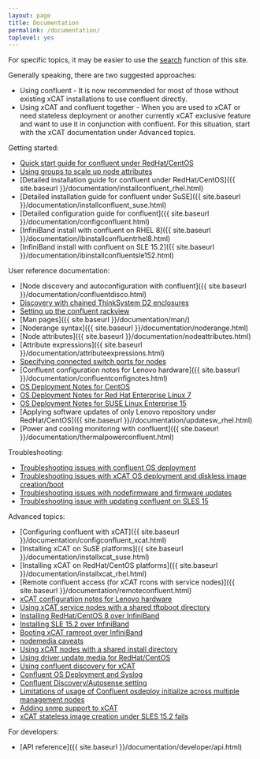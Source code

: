 ```yaml
---
layout: page
title: Documentation
permalink: /documentation/
toplevel: yes
---
```


For specific topics, it may be easier to use the [search]({{site.baseurl}}/search.html) function of this site.

Generally speaking, there are two suggested approaches:
* Using confluent - It is now recommended for most of those without existing xCAT installations to use confluent directly.
* Using xCAT and confluent together - When you are used to xCAT or need stateless deployment or another currently xCAT exclusive feature and want to use it in conjunction with confluent.  For this situation, start with the xCAT documentation under Advanced topics.

Getting started:
* [Quick start guide for confluent under RedHat/CentOS]({{site.baseurl}}/documentation/confluentquickstart_el8.html)
* [Using groups to scale up node attributes]({{site.baseurl}}/documentation/confluentgroups.html)
* [Detailed installation guide for confluent under RedHat/CentOS]({{ site.baseurl }}/documentation/installconfluent_rhel.html)
* [Detailed installation guide for confluent under SuSE]({{ site.baseurl }}/documentation/installconfluent_suse.html)
* [Detailed configuration guide for confluent]({{ site.baseurl }}/documentation/configconfluent.html)
* [InfiniBand install with confluent on RHEL 8]({{ site.baseurl }}/documentation/ibinstallconfluentrhel8.html)
* [InfiniBand install with confluent on SLE 15.2]({{ site.baseurl }}/documentation/ibinstallconfluentsle152.html)

User reference documentation:

* [Node discovery and autoconfiguration with confluent]({{ site.baseurl }}/documentation/confluentdisco.html)
* [Discovery with chained ThinkSystem D2 enclosures]({{site.baseurl}}/documentation/chainedsmmdiscovery.html)
* [Setting up the confluent rackview]({{site.baseurl}}/documentation/confluentrackview.html)
* [Man pages]({{ site.baseurl }}/documentation/man/)
* [Noderange syntax]({{ site.baseurl }}/documentation/noderange.html)
* [Node attributes]({{ site.baseurl }}/documentation/nodeattributes.html)
* [Attribute expressions]({{ site.baseurl }}/documentation/attributeexpressions.html)
* [Specifying connected switch ports for nodes]({{site.baseurl}}/documentation/switchportattribs.html)
* [Confluent configuration notes for Lenovo hardware]({{ site.baseurl }}/documentation/confluentconfignotes.html)
* [OS Deployment Notes for CentOS]({{site.baseurl}}/documentation/centosdeploy.html)
* [OS Deployment Notes for Red Hat Enterprise Linux 7]({{site.baseurl}}/documentation/el7deploy.html)
* [OS Deployment Notes for SUSE Linux Enterprise 15]({{site.baseurl}}/documentation/suse15deploy.html)
* [Applying software updates of only Lenovo repository under RedHat/CentOS]({{ site.baseurl }}//documentation/updatesw_rhel.html)
* [Power and cooling monitoring with confluent]({{ site.baseurl }}/documentation/thermalpowerconfluent.html)

Troubleshooting:

* [Troubleshooting issues with confluent OS deployment]({{site.baseurl}}/documentation/confluentosdeploymenttroubleshooting.html)
* [Troubleshooting issues with xCAT OS deployment and diskless image creation/boot]({{site.baseurl}}/documentation/xcatosdeploymenttroubleshooting.html)
* [Troubleshooting issues with nodefirmware and firmware updates]({{site.baseurl}}/documentation/confluentnodefirmwareupdatetroubleshooting.html)
* [Troubleshooting issue with updating confluent on SLES 15]({{site.baseurl}}/documentation/confluentupdatesles.html)

Advanced topics:

* [Configuring confluent with xCAT]({{ site.baseurl }}/documentation/configconfluent_xcat.html)
* [Installing xCAT on SuSE platforms]({{ site.baseurl }}/documentation/installxcat_suse.html)
* [Installing xCAT on RedHat/CentOS platforms]({{ site.baseurl }}/documentation/installxcat_rhel.html)
* [Remote confluent access (for xCAT rcons with service nodes)]({{ site.baseurl }}/documentation/remoteconfluent.html)
* [xCAT configuration notes for Lenovo hardware]({{site.baseurl}}/documentation/xcatconfignotes.html)
* [Using xCAT service nodes with a shared tftpboot directory]({{site.baseurl}}/documentation/sharedtftpnotes.html)
* [Installing RedHat/CentOS 8 over InfiniBand]({{site.baseurl}}/documentation/el8ibinstall.html)
* [Installing SLE 15.2 over InfiniBand]({{site.baseurl}}/documentation/sle152ibinstall.html)
* [Booting xCAT ramroot over InfiniBand]({{site.baseurl}}/documentation/xcatramrootibboot.html)
* [nodemedia caveats]({{site.baseurl}}/documentation/nodemedia_caveats.html)
* [Using xCAT nodes with a shared install directory]({{site.baseurl}}/documentation/sharedinstallnotes.html)
* [Using driver update media for RedHat/CentOS]({{site.baseurl}}/documentation/driverupdatemedia.html)
* [Using confluent discovery for xCAT]({{site.baseurl}}/documentation/confluenttoxcat.html)
* [Confluent OS Deployment and Syslog]({{site.baseurl}}/documentation/confluentosdeployment.html)
* [Confluent Discovery/Autosense setting]({{site.baseurl}}/documentation/confluentdiscoverysetting.html)
* [Limitations of usage of Confluent osdeploy initialize across multiple management nodes]({{site.baseurl}}/documentation/confluentlimitationsosdeploy.html)
* [Adding snmp support to xCAT]({{site.baseurl}}/documentation/xcataddingsnmp.html)
* [xCAT stateless image creation under SLES 15.2 fails]({{site.baseurl}}/documentation/xcatstatelessimagesles152.html)

For developers:

* [API reference]({{ site.baseurl }}/documentation/developer/api.html)
